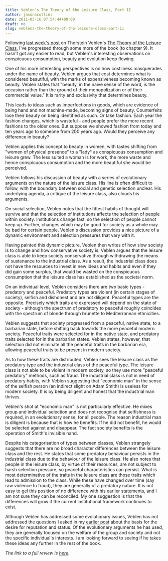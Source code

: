 ```yaml
---
title: Veblen's The Theory of the Leisure Class, Part II
author: jasonacollins
date: 2011-05-16 07:54:44+00:00
draft: no
slug: veblens-the-theory-of-the-leisure-class-part-ii
---
```


Following [last week's post](https://jasoncollins.blog/veblens-the-theory-of-the-leisure-class-part-i/) on Thorstein Veblen's [The Theory of the Leisure Class](https://jasoncollins.blog/thorstein-veblens-the-theory-of-the-leisure-class/), I've progressed through some more of the book (to chapter 9). It hasn't got any easier to read, but Veblen's interesting observations on conspicuous consumption, beauty and evolution keep flowing.

One of his more interesting perspectives is on how costliness masquerades under the name of beauty. Veblen argues that cost determines what is considered beautiful, with the marks of expensiveness becoming known as beauty. Veblen states that "beauty, in the naive sense of the word, is the occasion rather than the ground of their monopolization or of their commercial value." It is rarity and exclusivity that determines beauty.

This leads to ideas such as imperfections in goods, which are evidence of being hand and not machine-made, becoming signs of beauty. Counterfeits lose their beauty on being identified as such. Or take fashion. Each year the fashion changes, which is wasteful - and people prefer the more recent fashions to the older ones. But suppose we showed fashion from today and ten years ago to someone from 200 years ago. Would they perceive any difference in beauty?

Veblen applies this concept to beauty in women, with tastes shifting from "women of physical presence" to a "lady" as conspicuous consumption and leisure grew. The less suited a woman is for work, the more waste and hence conspicuous consumption and the more beautiful she would be perceived.

Veblen follows his discussion of beauty with a series of evolutionary arguments on the nature of the leisure class. His line is often difficult to follow, with the boundary between social and genetic selection unclear. His underlying agenda, a critique of the leisure class, also clouds his arguments.

On social selection, Veblen notes that the fittest habits of thought will survive and that the selection of institutions affects the selection of people within society. Institutions change fast, so the selection of people cannot keep up. Further, changes which may be good for society as a whole may be bad for certain people. Veblen's discussion provides a nice picture of a dynamic environment and selection pressures that vary with it.

Having painted this dynamic picture, Veblen then writes of how slow society is to change and how conservative society is. Veblen argues that the leisure class is able to keep society conservative through withdrawing the means of sustenance to the industrial class. As a result, the industrial class does not have the resources to invest in new ideas and habits and even if they did gain some surplus, that would be wasted on the conspicuous consumption that the leisure class has established as the societal norm.

On an individual level, Veblen considers there are two basic types - predatory and peaceful. Predatory types are violent (in certain stages of society), selfish and dishonest and are not diligent. Peaceful types are the opposite. Precisely which traits are expressed will depend on the state of society - although the spectrum of predatory to peaceful roughly coincides with the spectrum of blonde through brunette to Mediterranean ethnicities.

Veblen suggests that society progressed from a peaceful, native state, to a barbarian state, before shifting back towards the more peaceful modern society. Peaceful traits were selected for in the native state, and predatory traits selected for in the barbarian states. Veblen states, however, that selection did not eliminate all the peaceful traits in the barbarian era, allowing peaceful traits to be present in modern society.

As to how these traits are distributed, Veblen sees the leisure class as the predatory type and the industrial class of the peaceful type. The leisure class is not able to be violent in modern society, so they use more "peaceful predatory" methods, such as fraud. The industrial class is not in need of predatory habits, with Veblen suggesting that "economic man" in the sense of the selfish person (an indirect slight on Adam Smith) is useless for modern society. It is by being diligent and honest that the industrial man thrives.

Veblen's shot at "economic man" is not particularly effective. He mixes group and individual selection and does not recognise that selfishness is required, in an evolutionary sense, for all people. The reason industrial man is diligent is because that is how he benefits. If he did not benefit, he would be selected against and disappear. The fact society benefits is the operation of Smith's invisible hand.

Despite his categorisation of types between classes, Veblen strangely suggests that there are no broad character differences between the leisure class and the rest. He states that some predatory behaviour persists in the industrial class due to the behaviour of the leisure class. He also notes that people in the leisure class, by virtue of their resources, are not subject to harsh selection pressure, so peaceful characteristics can persist. What is most determinative of the traits in the leisure class are those traits which lead to admission to the class. While these have changed over time (say raw violence to fraud), they are generally of a predatory nature. It is not easy to gel this position of no difference with his earlier statements, and I am not sure they can be reconciled. My one suggestion is that the differences will grow if the current institutional framework continues to exist.

Although Veblen has addressed some evolutionary issues, Veblen has not addressed the questions I asked in my [earlier post](https://jasoncollins.blog/veblens-the-theory-of-the-leisure-class-part-i/) about the basis for the desire for reputation and status. Of the evolutionary arguments he has used, they are generally focused on the welfare of the group and society and not the specific individual's interests. I am looking forward to seeing if he takes these ideas any further in the rest of the book.

_The link to a full review is [here](https://jasoncollins.blog/thorstein-veblens-the-theory-of-the-leisure-class/)._
